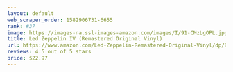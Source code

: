 ```yaml
---
layout: default 
﻿web_scraper_order: 1582906731-6655
rank: #37
image: https://images-na.ssl-images-amazon.com/images/I/91-CMzLgOPL.jpg
title: Led Zeppelin IV (Remastered Original Vinyl)
url: https://www.amazon.com/Led-Zeppelin-Remastered-Original-Vinyl/dp/B00M30T9F2/ref=zg_mw_music_37?_encoding=UTF8&psc=1&refRID=W62ZJ4MEWNEZHB0GJJHX
reviews: 4.5 out of 5 stars
price: $22.97 
---
```

